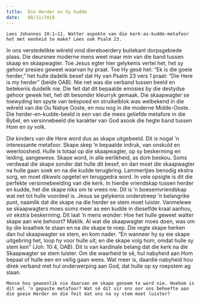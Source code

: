 ```yaml
---
title:  Die Herder en Sy kudde
date:   08/11/2018
---
```


`Lees Johannes 10:1–11. Watter aspekte van die kerk-as-kudde-metafoor het met eenheid te make? Lees ook Psalm 23.` 

In ons verstedelikte wêreld vind diereboerdery buitekant dorpsgebiede plaas. Die deursnee moderne mens weet maar min van die band tussen skaap en skaapwagter. Toe Jesus egter hier gelykenis vertel het, het sy gehoor presies geweet waarvan hy praat. Toe Hy gesê het: “Ek is die goeie herder,” het hulle dadelik besef dat Hy van Psalm 23 vers 1 praat: “Die Here is my herder” (beide OAB). Nie net was die verband tussen beeld en betekenis duidelik nie. Die feit dat dit bepaalde emosies by die destydse gehoor gewek het, het dit besonder kleurryk gemaak. Die skaapwagter se toewyding ten spyte van teëspoed en struikelblok was welbekend in die wêreld van die Ou Nabye Ooste, en nou nog in die moderne Midde-Ooste. Die herder-en-kudde-beeld is een van die mees geliefde metafore in die Bybel, en versinnebeeld die karakter van God asook die hegte band tussen Hom en sy volk. 

Die kinders van die Here word dus as skape uitgebeeld. Dit is nogal ’n interessante metafoor. Skape skep ’n bepaalde indruk, van onskuld en weerloosheid. Hulle is totaal op die skaapwagter, op sy beskerming en leiding, aangewese. Skape word, in alle eerlikheid, as dom beskou. Soms verdwaal die skape sonder dat hulle dit besef, en dan moet die skaapwagter na hulle gaan soek en na die kudde terugbring. Lammertjies benodig ekstra sorg, en moet dikwels opgetel en teruggedra word. In vele opsigte is dit die perfekte versinnebeelding van die kerk. In hierdie vriendskap tussen herder en kudde, het die skape niks om te vrees nie. Dit is ’n boesemvriendskap wat net tot hulle voordeel is. Jesus se gelykenis onderstreep ’n belangrike punt, naamlik dat die skape na die herder se stem moet luister. Vanmelewe se skaapwagters moes soms meer as een kudde in dieselfde kraal aanhou, vir ekstra beskerming. Dit laat ’n mens wonder: Hoe het hulle geweet watter skape aan wie behoort? Maklik. Al wat die skaapwagter moes doen, was om by die kraalhek te staan en na die skape te roep. Die regte skape herken dan hul skaapwagter se stem, en kom nader. “En wanneer hy sy eie skape uitgebring het, loop hy voor hulle uit; en die skape volg hom, omdat hulle sy stem ken” (Joh. 10:4, OAB). Dit is van kardinale belang dat die kerk na die Skaapwagter se stem luister. Om die waarheid te sê, hul nabyheid aan Hom bepaal of hulle een en veilig gaan wees. Wat meer is, daardie nabyheid hou direk verband met hul onderwerping aan God, dat hulle op sy roepstem ag slaan. 

`Mense hou gewoonlik nie daarvan om skape genoem te word nie. Hoekom is dit wel ’n gepaste metafoor? Wat sê dit vir ons oor ons behoefte aan die goeie Herder en die feit dat ons na sy stem moet luister?`
